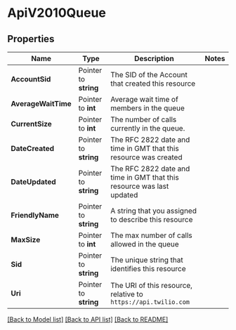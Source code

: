 # ApiV2010Queue

## Properties

Name | Type | Description | Notes
------------ | ------------- | ------------- | -------------
**AccountSid** | Pointer to **string** | The SID of the Account that created this resource |
**AverageWaitTime** | Pointer to **int** | Average wait time of members in the queue |
**CurrentSize** | Pointer to **int** | The number of calls currently in the queue. |
**DateCreated** | Pointer to **string** | The RFC 2822 date and time in GMT that this resource was created |
**DateUpdated** | Pointer to **string** | The RFC 2822 date and time in GMT that this resource was last updated |
**FriendlyName** | Pointer to **string** | A string that you assigned to describe this resource |
**MaxSize** | Pointer to **int** | The max number of calls allowed in the queue |
**Sid** | Pointer to **string** | The unique string that identifies this resource |
**Uri** | Pointer to **string** | The URI of this resource, relative to `https://api.twilio.com` |

[[Back to Model list]](../README.md#documentation-for-models) [[Back to API list]](../README.md#documentation-for-api-endpoints) [[Back to README]](../README.md)


